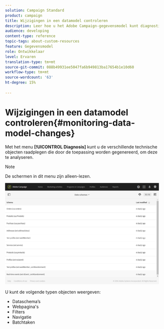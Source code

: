 ```yaml
---
solution: Campaign Standard
product: campaign
title: Wijzigingen in een datamodel controleren
description: Leer hoe u het Adobe Campaign-gegevensmodel kunt diagnosticeren.
audience: developing
content-type: reference
topic-tags: about-custom-resources
feature: Gegevensmodel
role: Ontwikkelaar
level: Ervaren
translation-type: tm+mt
source-git-commit: 088b49931ee5047fa6b949813ba17654b1e10d60
workflow-type: tm+mt
source-wordcount: '63'
ht-degree: 15%

---
```



# Wijzigingen in een datamodel controleren{#monitoring-data-model-changes}

Met het menu **[!UICONTROL Diagnosis]** kunt u de verschillende technische objecten raadplegen die door de toepassing worden gegenereerd, om deze te analyseren.

>[!NOTE]
>
>De schermen in dit menu zijn alleen-lezen.

![](assets/diagnostic.png)

U kunt de volgende typen objecten weergeven:

* Dataschema’s
* Webpagina&#39;s
* Filters
* Navigatie
* Batchtaken

